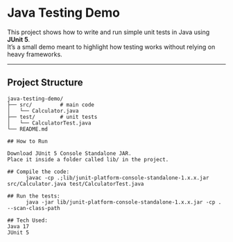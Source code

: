 # Java Testing Demo

This project shows how to write and run simple unit tests in Java using **JUnit 5**.  
It’s a small demo meant to highlight how testing works without relying on heavy frameworks.

---

## Project Structure
```text
java-testing-demo/
├── src/         # main code
│   └── Calculator.java
├── test/        # unit tests
│   └── CalculatorTest.java
└── README.md

## How to Run

Download JUnit 5 Console Standalone JAR.
Place it inside a folder called lib/ in the project.

## Compile the code:
      javac -cp .;lib/junit-platform-console-standalone-1.x.x.jar src/Calculator.java test/CalculatorTest.java

## Run the tests:
      java -jar lib/junit-platform-console-standalone-1.x.x.jar -cp . --scan-class-path

## Tech Used:
Java 17
JUnit 5
